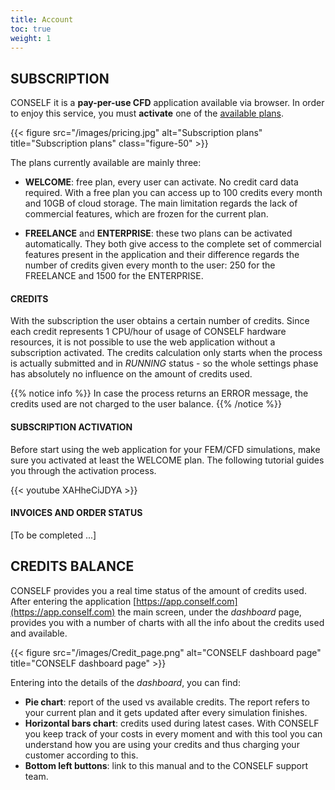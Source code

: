 ```yaml
---
title: Account
toc: true
weight: 1
---
```


## SUBSCRIPTION

CONSELF it is a **pay-per-use CFD** application available via browser. In order to enjoy this service, you must **activate** one of the [available plans](https://conself.com/product/subscriptions/).

{{< figure src="/images/pricing.jpg" alt="Subscription plans" title="Subscription plans" class="figure-50" >}}

The plans currently available are mainly three:

- **WELCOME**: free plan, every user can activate. No credit card data required. With a free plan you can access up to 100 credits every month and 10GB of cloud storage. The main limitation regards the lack of commercial features, which are frozen for the current plan.

- **FREELANCE** and **ENTERPRISE**: these two plans can be activated automatically. They both give access to the complete set of commercial features present in the application and their difference regards the number of credits given every month to the user: 250 for the FREELANCE and 1500 for the ENTERPRISE.

#### CREDITS

With the subscription the user obtains a certain number of credits. Since each credit represents 1 CPU/hour of usage of CONSELF hardware resources, it is not possible to use the web application without a subscription activated. The credits calculation only starts when the process is actually submitted and in *RUNNING* status - so the whole settings phase has absolutely no influence on the amount of credits used.

{{% notice info %}}
In case the process returns an ERROR message, the credits used are not charged to the user balance.
{{% /notice %}}

#### SUBSCRIPTION ACTIVATION

Before start using the web application for your FEM/CFD simulations, make sure you activated at least the WELCOME plan. The following tutorial guides you through the activation process.

{{< youtube XAHheCiJDYA >}}

#### INVOICES AND ORDER STATUS

[To be completed ...]

## CREDITS BALANCE

CONSELF provides you a real time status of the amount of credits used. After entering the application [https://app.conself.com](https://app.conself.com) the main screen, under the *dashboard* page, provides you with a number of charts with all the info about the credits used and available.

{{< figure src="/images/Credit_page.png" alt="CONSELF dashboard page" title="CONSELF dashboard page" >}}

Entering into the details of the *dashboard*, you can find:

- **Pie chart**: report of the used vs available credits. The report refers to your current plan and it gets updated after every simulation finishes.
- **Horizontal bars chart**: credits used during latest cases. With CONSELF you keep track of your costs in every moment and with this tool you can understand how you are using your credits and thus charging your customer according to this.
- **Bottom left buttons**: link to this manual and to the CONSELF support team.
